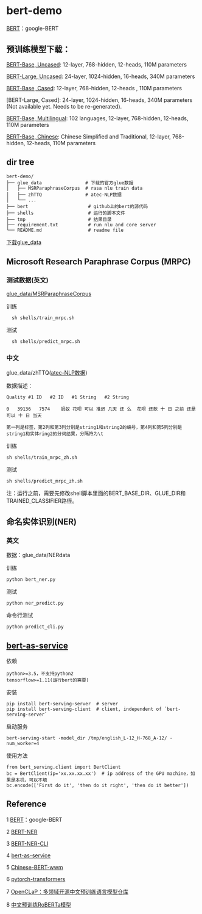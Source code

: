 # bert-demo

[BERT](https://github.com/google-research/bert)：google-BERT


## 预训练模型下载：

[BERT-Base, Uncased](https://storage.googleapis.com/bert_models/2018_10_18/uncased_L-12_H-768_A-12.zip): 12-layer, 768-hidden, 12-heads, 110M parameters

[BERT-Large, Uncased](https://storage.googleapis.com/bert_models/2018_10_18/uncased_L-24_H-1024_A-16.zip): 24-layer, 1024-hidden, 16-heads, 340M parameters

[BERT-Base, Cased](https://storage.googleapis.com/bert_models/2018_10_18/cased_L-12_H-768_A-12.zip): 12-layer, 768-hidden, 12-heads , 110M parameters

[BERT-Large, Cased]: 24-layer, 1024-hidden, 16-heads, 340M parameters (Not available yet. Needs to be re-generated).

[BERT-Base, Multilingual](https://storage.googleapis.com/bert_models/2018_11_03/multilingual_L-12_H-768_A-12.zip): 102 languages, 12-layer, 768-hidden, 12-heads, 110M parameters

[BERT-Base, Chinese](https://storage.googleapis.com/bert_models/2018_11_03/chinese_L-12_H-768_A-12.zip): Chinese Simplified and Traditional, 12-layer, 768-hidden, 12-heads, 110M parameters


## dir tree

```
bert-demo/
├── glue_data                # 下载的官方glue数据
│   ├── MSRParaphraseCorpus  # rasa nlu train data
│   ├── zhTTQ                # atec-NLP数据
│   └── ...
├── bert                      # github上的bert的源代码
├── shells                    # 运行的脚本文件
├── tmp                       # 结果目录
├── requirement.txt           # run nlu and core server
└── README.md                 # readme file
```

[下载glue_data](https://gluebenchmark.com/tasks)


## Microsoft Research Paraphrase Corpus (MRPC) 

### 测试数据(英文)

[glue_data/MSRParaphraseCorpus](https://www.microsoft.com/en-us/download/details.aspx?id=52398&from=http%3A%2F%2Fresearch.microsoft.com%2Fen-us%2Fdownloads%2F607d14d9-20cd-47e3-85bc-a2f65cd28042%2F)

 训练

```
  sh shells/train_mrpc.sh
```

测试

```
  sh shells/predict_mrpc.sh
```

### 中文

glue_data/zhTTQ([atec-NLP数据](https://dc.cloud.alipay.com/index#/topic/intro?id=3))

数据描述：

```
Quality	#1 ID	#2 ID	#1 String	#2 String

0	39136	7574	蚂蚁 花呗 可以 推迟 几天 还 么	花呗 还款 十 日 之前 还是 可以 十 日 当天

第一列是标签，第2列和第3列分别是string1和string2的编号，第4列和第5列分别是string1和实体ring2的分词结果，分隔符为\t
```

训练

```
sh shells/train_mrpc_zh.sh
```

测试

```
sh shells/predict_mrpc_zh.sh
```

注：运行之前，需要先修改shell脚本里面的BERT_BASE_DIR、GLUE_DIR和TRAINED_CLASSIFIER路径。

## 命名实体识别(NER)

### 英文

数据：glue_data/NERdata

训练

```
python bert_ner.py
```

测试

```
python ner_predict.py
```

命令行测试

```
python predict_cli.py
```

## [bert-as-service](https://github.com/hanxiao/bert-as-service)

依赖
```
python>=3.5，不支持python2
tensorflow>=1.11(运行bert的需要)
```

安装
```
pip install bert-serving-server  # server
pip install bert-serving-client  # client, independent of `bert-serving-server`
```

启动服务
```
bert-serving-start -model_dir /tmp/english_L-12_H-768_A-12/ -num_worker=4
```

使用方法
```
from bert_serving.client import BertClient
bc = BertClient(ip='xx.xx.xx.xx')  # ip address of the GPU machine，如果是本机，可以不填
bc.encode(['First do it', 'then do it right', 'then do it better'])
```


## Reference

1 [BERT](https://github.com/google-research/bert)：google-BERT
 
2 [BERT-NER](https://github.com/kyzhouhzau/BERT-NER)

3 [BERT-NER-CLI](https://github.com/JamesGu14/BERT-NER-CLI)
 
4 [bert-as-service](https://github.com/hanxiao/bert-as-service)

5 [Chinese-BERT-wwm](https://github.com/ymcui/Chinese-BERT-wwm)

6 [pytorch-transformers](https://github.com/huggingface/pytorch-transformers)

7 [OpenCLaP：多领域开源中文预训练语言模型仓库](https://github.com/thunlp/OpenCLaP)

8 [中文预训练RoBERTa模型](https://github.com/brightmart/roberta_zh)
